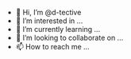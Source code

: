 - 👋 Hi, I’m @d-tective
- 👀 I’m interested in ...
- 🌱 I’m currently learning ...
- 💞️ I’m looking to collaborate on ...
- 📫 How to reach me ...

<!---
d-tective/d-tective is a ✨ special ✨ repository because its `README.md` (this file) appears on your GitHub profile.
You can click the Preview link to take a look at your changes.
--->
